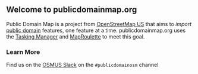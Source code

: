 ## Welcome to publicdomainmap.org

Public Domain Map is a project from [OpenStreetMap US](https://www.openstreetmap.us) that aims to _import_ [public domain](https://en.wikipedia.org/wiki/Public_domain) features, one feature at a time.
publicdomainmap.org uses the [Tasking Manager](https://wiki.openstreetmap.org/wiki/Tasking_Manager) and [MapRoulette](https://wiki.openstreetmap.org/wiki/MapRoulette) to meet this goal.

### Learn More

Find us on the [OSMUS Slack](https://osmus.slack.com) on the `#publicdomainosm` channel
